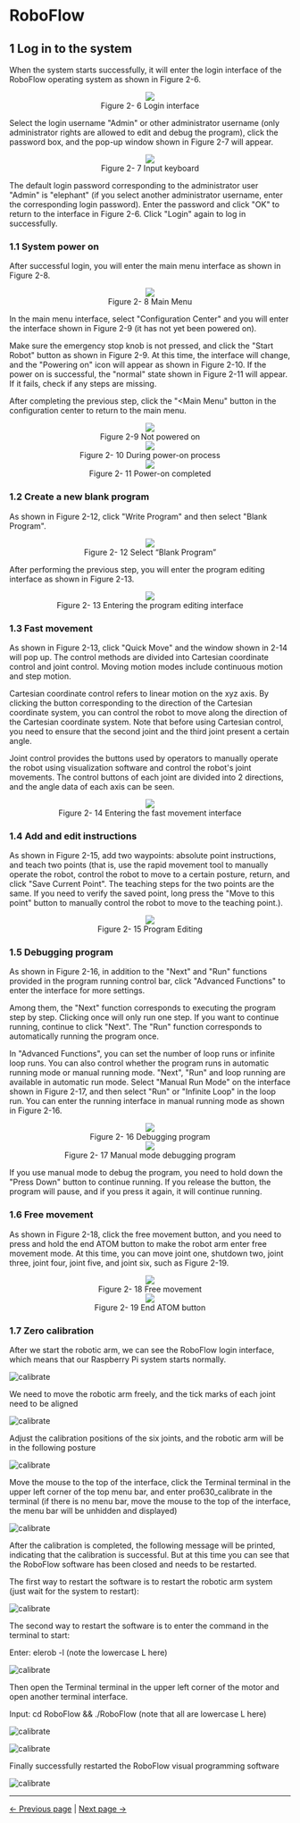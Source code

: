 # RoboFlow



## 1 Log in to the system

When the system starts successfully, it will enter the login interface of the RoboFlow operating system as shown in Figure 2-6.

<div align=center><img src="../resources/2-serialproduct/myCobot Pro 600/English/图片17.png"></div>

<center>Figure 2- 6 Login interface</center>

Select the login username "Admin" or other administrator username (only administrator rights are allowed to edit and debug the program), click the password box, and the pop-up window shown in Figure 2-7 will appear.

<div align=center><img src="../resources/2-serialproduct/myCobot Pro 600/Chinese/Drawing 30.png"></div>

<center>Figure 2- 7 Input keyboard</center>

The default login password corresponding to the administrator user "Admin" is "elephant" (if you select another administrator username, enter the corresponding login password). Enter the password and click "OK" to return to the interface in Figure 2-6. Click "Login" again to log in successfully.

### 1.1 System power on

After successful login, you will enter the main menu interface as shown in Figure 2-8.

<div align=center><img src="../resources/2-serialproduct/myCobot Pro 600/Chinese/Drawing 31.png"></div>

<center>Figure 2- 8 Main Menu</center>

In the main menu interface, select "Configuration Center" and you will enter the interface shown in Figure 2-9 (it has not yet been powered on).

Make sure the emergency stop knob is not pressed, and click the "Start Robot" button as shown in Figure 2-9. At this time, the interface will change, and the "Powering on" icon will appear as shown in Figure 2-10. If the power on is successful, the "normal" state shown in Figure 2-11 will appear. If it fails, check if any steps are missing.

After completing the previous step, click the "<Main Menu" button in the configuration center to return to the main menu.

<div align=center><img src="../resources/2-serialproduct/myCobot Pro 600/Chinese/Drawing 32.png"></div>

<center>Figure 2-9 Not powered on</center>

<div align=center><img src="../resources/2-serialproduct/myCobot Pro 600/Chinese/Drawing 33.png"></div>

<center>Figure 2- 10 During power-on process</center>

<div align=center><img src="../resources/2-serialproduct/myCobot Pro 600/Chinese/Drawing 34.png"></div>

<center>Figure 2- 11 Power-on completed</center>

### 1.2 Create a new blank program

As shown in Figure 2-12, click "Write Program" and then select "Blank Program".

<div align=center><img src="../resources/2-serialproduct/myCobot Pro 600/Chinese/Drawing 35.png"></div>

<center>Figure 2- 12 Select “Blank Program”</center>

After performing the previous step, you will enter the program editing interface as shown in Figure 2-13.

<div align=center><img src="../resources/2-serialproduct/myCobot Pro 600/Chinese/Drawing 36.png"></div>

<center>Figure 2- 13 Entering the program editing interface</center>

### 1.3 Fast movement

As shown in Figure 2-13, click "Quick Move" and the window shown in 2-14 will pop up. The control methods are divided into Cartesian coordinate control and joint control. Moving motion modes include continuous motion and step motion.

Cartesian coordinate control refers to linear motion on the xyz axis. By clicking the button corresponding to the direction of the Cartesian coordinate system, you can control the robot to move along the direction of the Cartesian coordinate system. Note that before using Cartesian control, you need to ensure that the second joint and the third joint present a certain angle.

Joint control provides the buttons used by operators to manually operate the robot using visualization software and control the robot's joint movements. The control buttons of each joint are divided into 2 directions, and the angle data of each axis can be seen.

<div align=center><img src="../resources/2-serialproduct/myCobot Pro 600/Chinese/Drawing 37.png"></div>

<center>Figure 2- 14 Entering the fast movement interface</center>

### 1.4 Add and edit instructions

As shown in Figure 2-15, add two waypoints: absolute point instructions, and teach two points (that is, use the rapid movement tool to manually operate the robot, control the robot to move to a certain posture, return, and click "Save Current Point". The teaching steps for the two points are the same. If you need to verify the saved point, long press the "Move to this point" button to manually control the robot to move to the teaching point.).  

<div align=center><img src="../resources/2-serialproduct/myCobot Pro 600/Chinese/Drawing 38.png"></div>

<center>Figure 2- 15 Program Editing</center>

### 1.5 Debugging program

As shown in Figure 2-16, in addition to the "Next" and "Run" functions provided in the program running control bar, click "Advanced Functions" to enter the interface for more settings.

Among them, the "Next" function corresponds to executing the program step by step. Clicking once will only run one step. If you want to continue running, continue to click "Next". The "Run" function corresponds to automatically running the program once.

In "Advanced Functions", you can set the number of loop runs or infinite loop runs. You can also control whether the program runs in automatic running mode or manual running mode. "Next", "Run" and loop running are available in automatic run mode. Select "Manual Run Mode" on the interface shown in Figure 2-17, and then select "Run" or "Infinite Loop" in the loop run. You can enter the running interface in manual running mode as shown in Figure 2-16.

<div align=center><img src="../resources/2-serialproduct/myCobot Pro 600/Chinese/Drawing 42.png"></div>

<center>Figure 2- 16 Debugging program</center>

<div align=center><img src="../resources/2-serialproduct/myCobot Pro 600/Chinese/Drawing 43.png"></div>

<center>Figure 2- 17 Manual mode debugging program</center>

If you use manual mode to debug the program, you need to hold down the "Press Down" button to continue running. If you release the button, the program will pause, and if you press it again, it will continue running.

### 1.6 Free movement

As shown in Figure 2-18, click the free movement button, and you need to press and hold the end ATOM button to make the robot arm enter free movement mode. At this time, you can move joint one, shutdown two, joint three, joint four, joint five, and joint six, such as Figure 2-19.

<div align=center><img src="../resources/2-serialproduct/myCobot Pro 600/Chinese/Drawing 44.png"></div>

<center>Figure 2- 18 Free movement</center>

<div align=center><img src="../resources/2-serialproduct/myCobot Pro 600/Chinese/机械臂末端图.png"></div>

<center>Figure 2- 19 End ATOM button</center>

### 1.7 Zero calibration

After we start the robotic arm, we can see the RoboFlow login interface, which means that our Raspberry Pi system starts normally.

![calibrate](../resources/2-serialproduct/myCobot%20Pro%20600/Chinese/calibrate1.png)

We need to move the robotic arm freely, and the tick marks of each joint need to be aligned

![calibrate](../resources/2-serialproduct/myCobot%20Pro%20600/Chinese/calibrate1.jpg)

Adjust the calibration positions of the six joints, and the robotic arm will be in the following posture

![calibrate](../resources/2-serialproduct/myCobot%20Pro%20600/Chinese/calibrate2.jpg)

Move the mouse to the top of the interface, click the Terminal terminal in the upper left corner of the top menu bar, and enter pro630_calibrate in the terminal (if there is no menu bar, move the mouse to the top of the interface, the menu bar will be unhidden and displayed)

![calibrate](../resources/4-FirstInstallAndUse/zero_cmd.png)

<!-- ![calibrate](../resources/2-serialproduct/myCobot%20Pro%20600/Chinese/calibrate2.png) -->

After the calibration is completed, the following message will be printed, indicating that the calibration is successful. But at this time you can see that the RoboFlow software has been closed and needs to be restarted.

<!-- ![calibrate](../resources/2-serialproduct/myCobot%20Pro%20600/Chinese/calibrate3.png) -->

The first way to restart the software is to restart the robotic arm system (just wait for the system to restart):

![calibrate](../resources/2-serialproduct/myCobot%20Pro%20600/Chinese/calibrate9.png)

The second way to restart the software is to enter the command in the terminal to start:

Enter: elerob -l (note the lowercase L here)

![calibrate](../resources/2-serialproduct/myCobot%20Pro%20600/Chinese/calibrate5.png)

Then open the Terminal terminal in the upper left corner of the motor and open another terminal interface.

Input: cd RoboFlow && ./RoboFlow (note that all are lowercase L here)

![calibrate](../resources/2-serialproduct/myCobot%20Pro%20600/Chinese/calibrate10.png)

![calibrate](../resources/2-serialproduct/myCobot%20Pro%20600/Chinese/calibrate7.png)

Finally successfully restarted the RoboFlow visual programming software

![calibrate](../resources/2-serialproduct/myCobot%20Pro%20600/Chinese/calibrate8.png)

---
[← Previous page](./5-BasicApplication.md) | [Next page → ](../6-SDKDevelopment/6-SDKDevelopment.md)